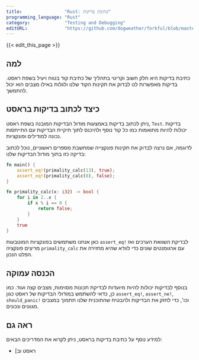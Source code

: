 ```yaml
---
title:                "Rust: כתיבת בדיקות"
programming_language: "Rust"
category:             "Testing and Debugging"
editURL:              "https://github.com/dogweather/forkful/blob/master/content/he/rust/writing-tests.md"
---
```


{{< edit_this_page >}}

## למה 

 כתיבת בדיקות היא חלק חשוב וקריטי בתהליך של כתיבת קוד בטוח ויעיל בשפת ראסט. בדיקות מאפשרות לנו לבדוק את תקינות הקוד שלנו ולגלות באילו מצבים הוא יכול להתמשך. 

## כיצד לכתוב בדיקות בראסט

ניתן לכתוב בדיקות באמצעות מודול הבדיקות המובנה בשפת ראסט, `Test`. בדיקות יכולות להיות מתואמות כמו כל קוד נוסף ולהיכנס לתוך תיקיית הבדיקות עם התייחסות נכונה למודילים ופונקציות. 

לדוגמה, אם נרצה לבדוק את תקינות פונקצייה שמחשבת מספרים ראשוניים, נוכל לכתוב בדיקה כזו בתוך מודול הבדיקות שלנו: 

```Rust
fn main() {
    assert_eq!(primality_calc(13), true);
    assert_eq!(primality_calc(8), false);
}

fn primality_calc(x: i32) -> bool {
    for i in 2..x {
        if x % i == 0 {
            return false;
        }
    }
    true
}
```

כאן אנחנו משתמשים בפונקציות המוטבעות `assert_eq!` לבדיקת השוואת הערכים ואז מריצים פונקציה `primality_calc` עם ארגומנטים שונים כדי לוודא שהיא מחזירה את הפלט הנכון. 

## הכנסה עמוקה 

בנוסף לבדיקות יכולות להיות מיועדות לבדיקת תכונות מסוימות, מצבים קצה ועוד. כמו כן, כדאי להשתמש במודולי הבדיקות של ראסט כגון `assert_eq!`, `assert_ne!`, `should_panic!` וכו', כדי לחזק את הבדיקות ולהבטיח שהתוכנית שלנו תתמוך במצבים מגוונים ונכונים.

## ראה גם 

למידע נוסף על כתיבת בדיקות בראסט, ניתן לקרוא את המדריכים הבאים: 

- [ראסט וב
